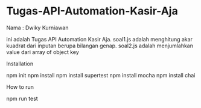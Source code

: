 # Tugas-API-Automation-Kasir-Aja

Nama : Dwiky Kurniawan

ini adalah Tugas API Automation Kasir Aja.
soal1.js adalah menghitung akar kuadrat dari inputan berupa bilangan genap.
soal2.js adalah menjumlahkan value dari array of object key

Installation

npm init
npm install
npm install supertest
npm install mocha
npm install chai

How to run

npm run test
